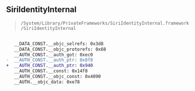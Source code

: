 ## SiriIdentityInternal

> `/System/Library/PrivateFrameworks/SiriIdentityInternal.framework/SiriIdentityInternal`

```diff

   __DATA_CONST.__objc_selrefs: 0x3d8
   __DATA_CONST.__objc_protorefs: 0x68
   __AUTH_CONST.__auth_got: 0xec0
-  __AUTH_CONST.__auth_ptr: 0x8f8
+  __AUTH_CONST.__auth_ptr: 0x940
   __AUTH_CONST.__const: 0x14f8
   __AUTH_CONST.__objc_const: 0x4090
   __AUTH.__objc_data: 0xe78

```
